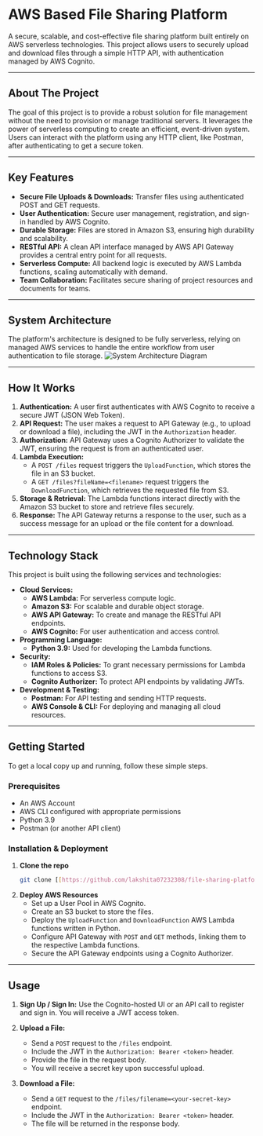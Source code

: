# AWS Based File Sharing Platform

A secure, scalable, and cost-effective file sharing platform built entirely on AWS serverless technologies. This project allows users to securely upload and download files through a simple HTTP API, with authentication managed by AWS Cognito.

---

## About The Project

The goal of this project is to provide a robust solution for file management without the need to provision or manage traditional servers. It leverages the power of serverless computing to create an efficient, event-driven system. Users can interact with the platform using any HTTP client, like Postman, after authenticating to get a secure token.

---

## Key Features

* **Secure File Uploads & Downloads:** Transfer files using authenticated POST and GET requests.
* **User Authentication:** Secure user management, registration, and sign-in handled by AWS Cognito.
* **Durable Storage:** Files are stored in Amazon S3, ensuring high durability and scalability.
* **RESTful API:** A clean API interface managed by AWS API Gateway provides a central entry point for all requests.
* **Serverless Compute:** All backend logic is executed by AWS Lambda functions, scaling automatically with demand.
* **Team Collaboration:** Facilitates secure sharing of project resources and documents for teams.

---

## System Architecture

The platform's architecture is designed to be fully serverless, relying on managed AWS services to handle the entire workflow from user authentication to file storage.
![System Architecture Diagram](<img width="732" height="428" alt="481893214-9e5bbe2b-9011-4999-ad3a-535ec791aea1" src="https://github.com/user-attachments/assets/b69337bb-8f10-480b-8414-c4008373f1af" />
)

---

## How It Works

1.  **Authentication:** A user first authenticates with AWS Cognito to receive a secure JWT (JSON Web Token).
2.  **API Request:** The user makes a request to API Gateway (e.g., to upload or download a file), including the JWT in the `Authorization` header.
3.  **Authorization:** API Gateway uses a Cognito Authorizer to validate the JWT, ensuring the request is from an authenticated user.
4.  **Lambda Execution:**
    * A `POST /files` request triggers the `UploadFunction`, which stores the file in an S3 bucket.
    * A `GET /files?fileName=<filename>` request triggers the `DownloadFunction`, which retrieves the requested file from S3.
5.  **Storage & Retrieval:** The Lambda functions interact directly with the Amazon S3 bucket to store and retrieve files securely.
6.  **Response:** The API Gateway returns a response to the user, such as a success message for an upload or the file content for a download.

---

## Technology Stack

This project is built using the following services and technologies:

* **Cloud Services:**
    * **AWS Lambda:** For serverless compute logic.
    * **Amazon S3:** For scalable and durable object storage.
    * **AWS API Gateway:** To create and manage the RESTful API endpoints.
    * **AWS Cognito:** For user authentication and access control.
* **Programming Language:**
    * **Python 3.9:** Used for developing the Lambda functions.
* **Security:**
    * **IAM Roles & Policies:** To grant necessary permissions for Lambda functions to access S3.
    * **Cognito Authorizer:** To protect API endpoints by validating JWTs.
* **Development & Testing:**
    * **Postman:** For API testing and sending HTTP requests.
    * **AWS Console & CLI:** For deploying and managing all cloud resources.

---

## Getting Started

To get a local copy up and running, follow these simple steps.

### Prerequisites

* An AWS Account
* AWS CLI configured with appropriate permissions
* Python 3.9
* Postman (or another API client)

### Installation & Deployment

1.  **Clone the repo**
    ```sh
    git clone [[https://github.com/lakshita07232308/file-sharing-platform.git](https://github.com/lakshita07232308/file-sharing-platform.git)]
    ```
2.  **Deploy AWS Resources**
    * Set up a User Pool in AWS Cognito.
    * Create an S3 bucket to store the files.
    * Deploy the `UploadFunction` and `DownloadFunction` AWS Lambda functions written in Python.
    * Configure API Gateway with `POST` and `GET` methods, linking them to the respective Lambda functions.
    * Secure the API Gateway endpoints using a Cognito Authorizer.

---

## Usage

1.  **Sign Up / Sign In:** Use the Cognito-hosted UI or an API call to register and sign in. You will receive a JWT access token.

2.  **Upload a File:**
    * Send a `POST` request to the `/files` endpoint.
    * Include the JWT in the `Authorization: Bearer <token>` header.
    * Provide the file in the request body.
    * You will receive a secret key upon successful upload.

3.  **Download a File:**
    * Send a `GET` request to the `/files/filename=<your-secret-key>` endpoint.
    * Include the JWT in the `Authorization: Bearer <token>` header.
    * The file will be returned in the response body.
